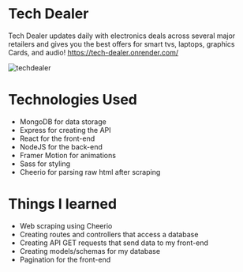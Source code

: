 # Tech Dealer

Tech Dealer updates daily with electronics deals across several major retailers and gives you the best offers for smart tvs, laptops, graphics Cards, and audio!
https://tech-dealer.onrender.com/

![techdealer](https://user-images.githubusercontent.com/97478849/173731792-bfb26f7a-16a4-4cb2-9399-41339ab632ec.gif)

# Technologies Used
- MongoDB for data storage
- Express for creating the API
- React for the front-end
- NodeJS for the back-end
- Framer Motion for animations
- Sass for styling
- Cheerio for parsing raw html after scraping

# Things I learned
- Web scraping using Cheerio 
- Creating routes and controllers that access a database
- Creating API GET requests that send data to my front-end
- Creating models/schemas for my database
- Pagination for the front-end
